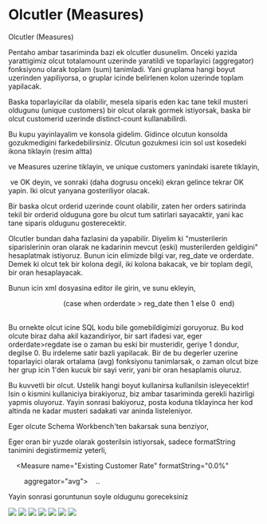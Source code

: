 # Olcutler (Measures)




Olcutler (Measures)




Pentaho ambar tasariminda bazi ek olcutler dusunelim. Onceki yazida yarattigimiz olcut totalamount uzerinde yaratildi ve toparlayici (aggregator) fonksiyonu olarak toplam (sum) tanimladi. Yani gruplama hangi boyut uzerinden yapiliyorsa, o gruplar icinde belirlenen kolon uzerinde toplam yapilacak.

Baska toparlayicilar da olabilir, mesela siparis eden kac tane tekil musteri oldugunu (unique customers) bir olcut olarak gormek istiyorsak, baska bir olcut customerid uzerinde distinct-count kullanabilirdi.




Bu kupu yayinlayalim ve konsola gidelim. Gidince olcutun konsolda gozukmedigini farkedebilirsiniz. Olcutun gozukmesi icin sol ust kosedeki ikona tiklayin (resim altta)




ve Measures uzerine tiklayin, ve unique customers yanindaki isarete tiklayin,



 ve OK deyin, ve sonraki (daha dogrusu onceki) ekran gelince tekrar OK yapin. Iki olcut yanyana gosteriliyor olacak. 



Bir baska olcut orderid uzerinde count olabilir, zaten her orders satirinda tekil bir orderid olduguna gore bu olcut tum satirlari sayacaktir, yani kac tane siparis oldugunu gosterecektir.

Olcutler bundan daha fazlasini da yapabilir. Diyelim ki "musterilerin siparislerinin oran olarak ne kadarinin mevcut (eski) musterilerden geldigini" hesaplatmak istiyoruz. Bunun icin elimizde bilgi var, reg_date ve orderdate. Demek ki olcut tek bir kolona degil, iki kolona bakacak, ve bir toplam degil, bir oran hesaplayacak.

Bunun icin xml dosyasina editor ile girin, ve sunu ekleyin,

    <Measure name="Existing Customer Rate" aggregator="avg">      <MeasureExpression>        <SQL dialect="generic">          (case when orderdate > reg_date then 1 else 0  end)        </SQL>      </MeasureExpression>    </Measure>            

Bu ornekte olcut icine SQL kodu bile gomebildigimizi goruyoruz. Bu kod olcute biraz daha akil kazandiriyor, bir sart ifadesi var, eger orderdate>regdate ise o zaman bu eski bir musteridir, geriye 1 dondur, degilse 0. Bu irdeleme satir bazli yapilacak. Bir de bu degerler uzerine toparlayici olarak ortalama (avg) fonksiyonu tanimlarsak, o zaman olcut bize her grup icin 1'den kucuk bir sayi verir, yani bir oran hesaplamis oluruz.

Bu kuvvetli bir olcut. Ustelik hangi boyut kullanirsa kullanilsin isleyecektir! Isin o kismini kullaniciya birakiyoruz, biz ambar tasariminda gerekli hazirligi yapmis oluyoruz. Yayin sonrasi bakiyoruz, posta koduna tiklayinca her kod altinda ne kadar musteri sadakati var aninda listeleniyor. 




Eger olcute Schema Workbench'ten bakarsak suna benziyor,



Eger oran bir yuzde olarak gosterilsin istiyorsak, sadece formatString tanimini degistirmemiz yeterli,


    <Measure name="Existing Customer Rate" formatString="0.0%" 

        aggregator="avg">    ..     </MeasureExpression>


Yayin sonrasi goruntunun soyle oldugunu goreceksiniz








![](Screenshot+at+2012-04-26+13:30:28.png)
![](Screenshot+at+2012-04-26+13:32:34.png)
![](Screenshot+at+2012-04-26+13:33:50.png)
![](Screenshot+at+2012-04-26+13:35:05.png)
![](Screenshot+at+2012-04-26+13:46:30.png)
![](Screenshot+at+2012-04-26+13:53:03.png)
![](Screenshot+at+2012-04-27+09:06:42.png)

